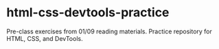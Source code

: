 # html-css-devtools-practice
Pre-class exercises from 01/09 reading materials.
Practice repository for HTML, CSS, and DevTools.
